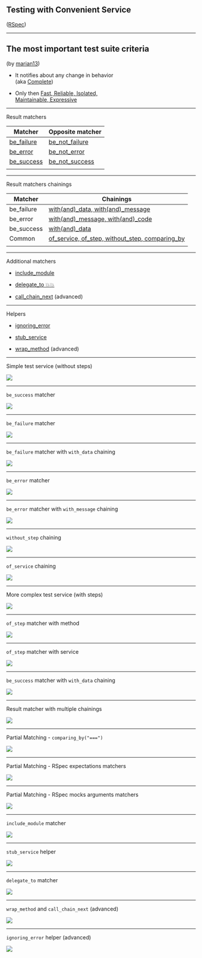 ## Testing with Convenient Service

([RSpec](https://rspec.info))

---

## The most important test suite criteria

(by [marian13](https://github.com/marian13))

- It notifies about any change in behavior <br>(aka [Complete](https://github.com/thoughtbot/testing-rails/blob/main/release/testing-rails.md#complete))

- Only then [Fast, Reliable, Isolated, <br> Maintainable, Expressive](https://github.com/thoughtbot/testing-rails/blob/main/release/testing-rails.pdf)

---

Result matchers

| Matcher | Opposite matcher |
| - | - |
| [be_failure](https://github.com/marian13/convenient_service/blob/main/lib/convenient_service/rspec/matchers/custom/results/be_failure.rb) | [be_not_failure](https://github.com/marian13/convenient_service/blob/main/lib/convenient_service/rspec/matchers/custom/results/be_not_failure.rb) |
| [be_error](https://github.com/marian13/convenient_service/blob/main/lib/convenient_service/rspec/matchers/custom/results/be_error.rb) | [be_not_error](https://github.com/marian13/convenient_service/blob/main/lib/convenient_service/rspec/matchers/custom/results/be_not_error.rb) |
| [be_success](https://github.com/marian13/convenient_service/blob/main/lib/convenient_service/rspec/matchers/custom/results/be_success.rb) | [be_not_success](https://github.com/marian13/convenient_service/blob/main/lib/convenient_service/rspec/matchers/custom/results/be_not_success.rb) |
| | |

---

Result matchers chainings

| Matcher | Chainings |
| - | - |
| be_failure | [with(and)_data, with(and)_message](https://github.com/marian13/convenient_service/blob/main/lib/convenient_service/rspec/matchers/custom/results/be_failure.rb) |
| be_error | [with(and)_message, with(and)_code](https://github.com/marian13/convenient_service/blob/main/lib/convenient_service/rspec/matchers/custom/results/be_error.rb) |
| be_success | [with(and)_data](https://github.com/marian13/convenient_service/blob/main/lib/convenient_service/rspec/matchers/custom/results/be_success.rb) |
| Common | [of_service, of_step, without_step, comparing_by](https://github.com/marian13/convenient_service/blob/main/lib/convenient_service/rspec/matchers/custom/results/base.rb) |
| | |

---

Additional matchers

- [include_module](https://github.com/marian13/convenient_service/blob/main/lib/convenient_service/rspec/matchers/custom/include_module.rb)

- [delegate_to 💥💥](https://github.com/marian13/convenient_service/blob/main/lib/convenient_service/rspec/matchers/custom/delegate_to.rb)

- [call_chain_next](https://github.com/marian13/convenient_service/blob/main/lib/convenient_service/rspec/matchers/custom/call_chain_next.rb) (advanced)

---

Helpers

- [ignoring_error](https://github.com/marian13/convenient_service/blob/main/lib/convenient_service/rspec/helpers/custom/ignoring_error.rb)

- [stub_service](https://github.com/marian13/convenient_service/blob/main/lib/convenient_service/rspec/helpers/custom/stub_service.rb)

- [wrap_method](https://github.com/marian13/convenient_service/blob/main/lib/convenient_service/rspec/helpers/custom/wrap_method.rb) (advanced)

---

Simple test service (without steps)

<div class="image">
  <img src="slides/convenient_service/5/testing/simple_test_service.png">

  <a class="sticker" href="https://github.com/marian13/convenient_service/blob/main/lib/convenient_service/examples/standard/gemfile/services/assert_file_exists.rb" target="_blank"></a>
</div>

---

`be_success` matcher

<div class="image">
  <img src="slides/convenient_service/5/testing/be_success.png">

  <a class="sticker" href="https://github.com/marian13/convenient_service/blob/main/spec/lib/convenient_service/examples/standard/gemfile/services/assert_file_exists_spec.rb" target="_blank"></a>
</div>

---

`be_failure` matcher

<div class="image">
  <img src="slides/convenient_service/5/testing/be_failure.png">

  <a class="sticker" href="https://github.com/marian13/convenient_service/blob/main/spec/lib/convenient_service/examples/standard/gemfile/services/assert_file_exists_spec.rb" target="_blank"></a>
</div>

---

`be_failure` matcher with `with_data` chaining

<div class="image">
  <img src="slides/convenient_service/5/testing/be_failure_with_data.png">

  <a class="sticker" href="https://github.com/marian13/convenient_service/blob/main/spec/lib/convenient_service/examples/standard/gemfile/services/assert_file_exists_spec.rb" target="_blank"></a>
</div>

---

`be_error` matcher

<div class="image">
  <img src="slides/convenient_service/5/testing/be_error.png">

  <a class="sticker" href="https://github.com/marian13/convenient_service/blob/main/spec/lib/convenient_service/examples/standard/gemfile/services/assert_file_exists_spec.rb" target="_blank"></a>
</div>

---

`be_error` matcher with `with_message` chaining

<div class="image">
  <img src="slides/convenient_service/5/testing/be_error_with_message.png">

  <a class="sticker" href="https://github.com/marian13/convenient_service/blob/main/spec/lib/convenient_service/examples/standard/gemfile/services/assert_file_exists_spec.rb" target="_blank"></a>
</div>

---

`without_step` chaining

<div class="image">
  <img src="slides/convenient_service/5/testing/without_step.png">

  <a class="sticker" href="https://github.com/marian13/convenient_service/blob/main/spec/lib/convenient_service/examples/standard/gemfile/services/assert_file_exists_spec.rb" target="_blank"></a>
</div>

---

`of_service` chaining

<div class="image">
  <img src="slides/convenient_service/5/testing/of_service.png">

  <a class="sticker" href="https://github.com/marian13/convenient_service/blob/main/spec/lib/convenient_service/examples/standard/gemfile/services/assert_file_exists_spec.rb" target="_blank"></a>
</div>

---

More complex test service (with steps)

<div class="image">
  <img src="slides/convenient_service/5/testing/more_complex_test_service.png">

  <a class="sticker" href="https://github.com/marian13/convenient_service/blob/main/lib/convenient_service/examples/standard/gemfile/services/read_file_content.rb" target="_blank"></a>
</div>

---

`of_step` matcher with method

<div class="image">
  <img src="slides/convenient_service/5/testing/of_step_with_method.png">

  <a class="sticker" href="https://github.com/marian13/convenient_service/blob/main/spec/lib/convenient_service/examples/standard/gemfile/services/read_file_content_spec.rb" target="_blank"></a>
</div>

---

`of_step` matcher with service

<div class="image">
  <img src="slides/convenient_service/5/testing/of_step_with_service.png">

  <a class="sticker" href="https://github.com/marian13/convenient_service/blob/main/spec/lib/convenient_service/examples/standard/gemfile/services/read_file_content_spec.rb" target="_blank"></a>
</div>

---

`be_success` matcher with `with_data` chaining

<div class="image">
  <img src="slides/convenient_service/5/testing/be_success_with_data.png">

  <a class="sticker" href="https://github.com/marian13/convenient_service/blob/main/spec/lib/convenient_service/examples/standard/gemfile/services/read_file_content_spec.rb" target="_blank"></a>
</div>

---

Result matcher with multiple chainings

<div class="image">
  <img src="slides/convenient_service/5/testing/be_success_with_multiple_chainings.png">

  <a class="sticker" href="https://github.com/marian13/convenient_service/blob/main/spec/lib/convenient_service/examples/standard/gemfile/services/read_file_content_spec.rb" target="_blank"></a>
</div>

---

Partial Matching - `comparing_by("===")`

<div class="image">
  <img src="slides/convenient_service/5/testing/comparing_by.png">

  <a class="sticker" href="https://github.com/marian13/convenient_service/blob/main/spec/lib/convenient_service/examples/standard/date_time/services/safe_parse_spec.rb" target="_blank"></a>
</div>

---

Partial Matching - RSpec expectations matchers

<div class="image">
  <img src="slides/convenient_service/5/testing/rspec_expectation_matchers.png">

  <a class="sticker" href="https://rspec.info/features/3-12/rspec-expectations/built-in-matchers" target="_blank"></a>
</div>

---

Partial Matching - RSpec mocks arguments matchers

<div class="image">
  <img src="slides/convenient_service/5/testing/rspec_mocks_arguments_matchers.png">

  <a class="sticker" href="https://rspec.info/features/3-12/rspec-mocks/setting-constraints/matching-arguments" target="_blank"></a>
</div>

---

`include_module` matcher

<div class="image">
  <img src="slides/convenient_service/5/testing/include_module.png">

  <a class="sticker" href="https://github.com/marian13/convenient_service/blob/main/spec/lib/convenient_service/examples/standard/gemfile/services/assert_file_exists_spec.rb" target="_blank"></a>
</div>

---

`stub_service` helper

<div class="image">
  <img src="slides/convenient_service/5/testing/stub_service.png">

  <a class="sticker" href="https://github.com/marian13/convenient_service/blob/main/spec/lib/convenient_service/examples/standard/gemfile/services/assert_node_available_spec.rb" target="_blank"></a>
</div>

---

`delegate_to` matcher

<div class="image">
  <img src="slides/convenient_service/5/testing/delegate_to.png">

  <a class="sticker" href="https://github.com/marian13/convenient_service/blob/main/spec/lib/convenient_service/examples/standard/gemfile/services/format_spec.rb" target="_blank"></a>
</div>

---

`wrap_method` and `call_chain_next` (advanced)

<div class="image">
  <img src="slides/convenient_service/5/testing/wrap_method_and_call_chain_next.png">

  <a class="sticker" href="https://github.com/marian13/convenient_service/blob/main/spec/lib/convenient_service/service/plugins/raises_on_not_result_return_value/middleware_spec.rb" target="_blank"></a>
</div>

---

`ignoring_error` helper (advanced)

<div class="image">
  <img src="slides/convenient_service/5/testing/ignoring_error.png">

  <a class="sticker" href="https://github.com/marian13/convenient_service/blob/main/spec/lib/convenient_service/service/plugins/has_result_short_syntax/failure/middleware_spec.rb" target="_blank"></a>
</div>
